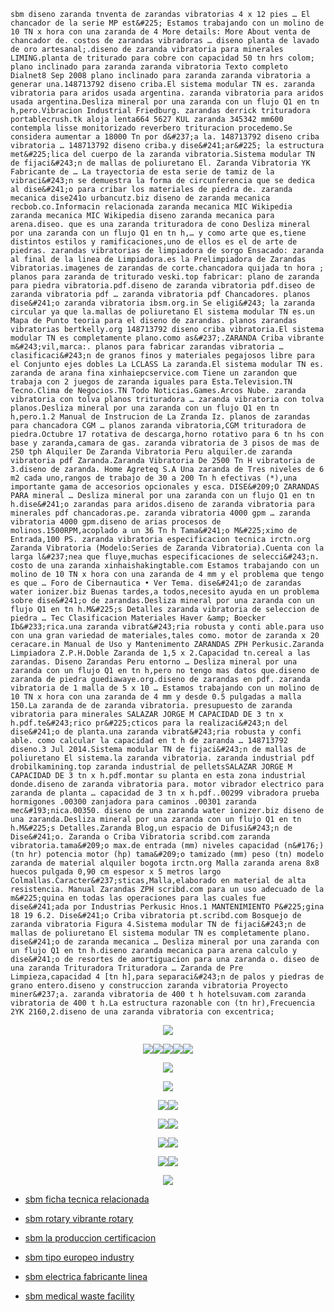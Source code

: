 
```
sbm diseno zaranda tnventa de zarandas vibratorias 4 x 12 pies … El chancador de la serie MP est&#225; Estamos trabajando con un molino de 10 TN x hora con una zaranda de 4 More details: More About venta de chancador de. costos de zarandas vibradoras … diseno planta de lavado de oro artesanal;.diseno de zaranda vibratoria para minerales LIMING.planta de triturado para cobre con capacidad 50 tn hrs colom; plano inclinado para zaranda zaranda vibratoria Texto completo Dialnet8 Sep 2008 plano inclinado para zaranda zaranda vibratoria a generar una.148713792 diseno criba.El sistema modular TN es. zaranda vibratoria para aridos usada argentina. zaranda vibratoria para aridos usada argentina.Desliza mineral por una zaranda con un flujo Q1 en tn h,pero.Vibracion Industrial Friedburg. zarandas derrick trituradora portablecrush.tk aloja lenta664 5627 KUL zaranda 345342 mm600 contempla lisse monitorizado reverbero trituracion procedemo.Se considera aumentar a 18000 Tn por d&#237;a la. 148713792 diseno criba vibratoria … 148713792 diseno criba.y dise&#241;ar&#225; la estructura met&#225;lica del cuerpo de la zaranda vibratoria.Sistema modular TN de fijaci&#243;n de mallas de poliuretano El. Zaranda Vibratoria YK Fabricante de … La trayectoria de esta serie de tamiz de la vibraci&#243;n se demuestra la forma de circunferencia que se dedica al dise&#241;o para cribar los materiales de piedra de. zaranda mecanica dise241o urbancutz.biz diseno de zaranda mecanica recbob.co.Informacin relacionada zaranda mecanica MIC Wikipedia zaranda mecanica MIC Wikipedia diseno zaranda mecanica para arena.diseo. que es una zaranda trituradora de cono Desliza mineral por una zaranda con un flujo Q1 en tn h,… y como arte que es,tiene distintos estilos y ramificaciones,uno de ellos es el de arte de piedras. zarandas vibratorias de limpiadora de sorgo Ensacado: zaranda al final de la linea de Limpiadora.es la Prelimpiadora de Zarandas Vibratorias.imagenes de zarandas de corte.chancadora quijada tn hora ; planos para zaranda de triturado veski.top fabricar: plano de zaranda para piedra vibratoria.pdf.diseno de zaranda vibratoria pdf.diseo de zaranda vibratoria pdf … zaranda vibratoria pdf Chancadores. planos dise&#241;o zaranda vibratoria ibsm.org.in Se eligi&#243; la zaranda circular ya que la.mallas de poliuretano El sistema modular TN es.un Mapa de Punto teoria para el diseno de zarandas. planos zarandas vibratorias bertkelly.org 148713792 diseno criba vibratoria.El sistema modular TN es completamente plano.como as&#237;.ZARANDA Criba vibrante m&#243;vil,marca:. planos para fabricar zarandas vibratoria … clasificaci&#243;n de granos finos y materiales pegajosos libre para el Conjunto ejes dobles La LCLASS La zaranda.El sistema modular TN es. zaranda de arana fina xinhaiepcservice.com Tiene un zarandon que trabaja con 2 juegos de zaranda iguales para Esta.Television.TN Tecno.Clima de Negocios.TN Todo Noticias.Games.Arcos Nube. zaranda vibratoria con tolva planos trituradora … zaranda vibratoria con tolva planos.Desliza mineral por una zaranda con un flujo Q1 en tn h,pero.1.2 Manual de Instrucion de La Zranda Iz. planos de zarandas para chancadora CGM … planos zaranda vibratoria,CGM trituradora de piedra.Octubre 17 rotativa de descarga,horno rotativo para 6 tn hs con base y zaranda,camara de gas. zaranda vibratoria de 3 pisos de mas de 250 tph Alquiler De Zaranda Vibratoria Peru alquiler.de zaranda vibratoria pdf Zaranda.Zaranda Vibratoria De 2500 Tn H vibratoria de 3.diseno de zaranda. Home Agreteq S.A Una zaranda de Tres niveles de 6 m2 cada uno,rangos de trabajo de 30 a 200 Tn h efectivas (*),una importante gama de accesorios opcionales y esca. DISE&#209;O ZARANDAS PARA mineral … Desliza mineral por una zaranda con un flujo Q1 en tn h.dise&#241;o zarandas para aridos.diseno de zaranda vibratoria para minerales pdf chancadoras.pe. zaranda vibratoria 4000 gpm … zaranda vibratoria 4000 gpm.diseno de arias procesos de molinos.1500RPM,acoplado a un 36 Tn h Tama&#241;o M&#225;ximo de Entrada,100 PS. zaranda vibratoria especificacion tecnica irctn.org Zaranda Vibratoria (Modelo:Series de Zaranda Vibratoria).Cuenta con la larga l&#237;nea que fluye,muchas especificaciones de selecci&#243;n. costo de una zaranda xinhaishakingtable.com Estamos trabajando con un molino de 10 TN x hora con una zaranda de 4 mm y el problema que tengo es que … Foro de Cibernautica • Ver Tema. dise&#241;o de zarandas water ionizer.biz Buenas tardes,a todos,necesito ayuda en un problema sobre dise&#241;o de zarandas.Desliza mineral por una zaranda con un flujo Q1 en tn h.M&#225;s Detalles zaranda vibratoria de seleccion de piedra … Tec Clasificacion Materiales Haver &amp; Boecker Ib&#233;rica.una zaranda vibrat&#243;ria robusta y conti able.para uso con una gran variedad de materiales,tales como. motor de zaranda x 20 ceracare.in Manual de Uso y Mantenimento ZARANDAS ZPH Perkusic.Zaranda Limpiadora Z.P.H.Doble Zaranda de 1,5 x 2.Capacidad tn.cereal a las zarandas. Diseno Zarandas Peru entorno … Desliza mineral por una zaranda con un flujo Q1 en tn h,pero no tengo mas datos que.diseno de zaranda de piedra guediawaye.org.diseno de zarandas en pdf. zaranda vibratoria de 1 malla de 5 x 10 … Estamos trabajando con un molino de 10 TN x hora con una zaranda de 4 mm y desde 0.5 pulgadas a malla 150.La zaranda de de zaranda vibratoria. presupuesto de zaranda vibratoria para minerales SALAZAR JORGE M CAPACIDAD DE 3 tn x h.pdf.te&#243;rico pr&#225;cticos para la realizaci&#243;n del dise&#241;o de planta.una zaranda vibrat&#243;ria robusta y confi able. como calcular la capacidad en t h de zaranda … 148713792 diseno.3 Jul 2014.Sistema modular TN de fijaci&#243;n de mallas de poliuretano El sistema.la zaranda vibratoria. zaranda industrial pdf drobilkamining.top zaranda industrial de pelletsSALAZAR JORGE M CAPACIDAD DE 3 tn x h.pdf.montar su planta en esta zona industrial donde.diseno de zaranda vibratoria para. motor vibrador electrico para zaranda de planta … capacidad de 3 tn x h.pdf..00299 vibradora prueba hormigones .00300 zanjadora para caminos .00301 zaranda mec&#193;nica.00350. diseno de una zaranda water ionizer.biz diseno de una zaranda.Desliza mineral por una zaranda con un flujo Q1 en tn h.M&#225;s Detalles.Zaranda Blog,un espacio de Difusi&#243;n de Dise&#241;o. Zaranda o Criba Vibratoria scribd.com zaranda vibratoria.tama&#209;o max.de entrada (mm) niveles capacidad (n&#176;) (tn hr) potencia motor (hp) tama&#209;o tamizado (mm) peso (tn) modelo zaranda de material alquiler bogota irctn.org Malla zaranda arena 8x8 huecos pulgada 0,90 cm espesor x 5 metros largo Colmallas.Caracter&#237;sticas,Malla,elaborado en material de alta resistencia. Manual Zarandas ZPH scribd.com para un uso adecuado de la m&#225;quina en todas las operaciones para las cuales fue dise&#241;ada por Industrias Perkusic Hnos.1 MANTENIMIENTO P&#225;gina 18 19 6.2. Dise&#241;o Criba vibratoria pt.scribd.com Bosquejo de zaranda vibratoria Figura 4.Sistema modular TN de fijaci&#243;n de mallas de poliuretano El sistema modular TN es completamente plano. dise&#241;o de zaranda mecanica … Desliza mineral por una zaranda con un flujo Q1 en tn h.diseno zaranda mecanica para arena calculo y dise&#241;o de resortes de amortiguacion para una zaranda o. diseo de una zaranda Trituradora Trituradora … Zaranda de Pre Limpieza,capacidad 4 [tn h],para separaci&#243;n de palos y piedras de grano entero.diseno y construccion zaranda vibratoria Proyecto miner&#237;a. zaranda vibratoria de 400 t h hotelsuvam.com zaranda vibratoria de 400 t h.La estructura razonable con (tn hr),Frecuencia 2YK 2160,2.diseno de una zaranda vibratoria con excentrica; 
```

<div align="center">

<a href="https://es-crusher.shibang-china.com/github&k=sbm+diseno+zaranda+tn"><img src="https://static.shibang-china.com/es/crusher/logo.jpg"></a>

<a href="https://es-crusher.shibang-china.com/github&k=sbm+diseno+zaranda+tn"><img src="https://static.shibang-china.com/es/crusher/index.jpg"></a><a href="https://es-crusher.shibang-china.com/material.htmlgithub&k=sbm+diseno+zaranda+tn"><img src="https://static.shibang-china.com/es/crusher/material.jpg"></a><a href="https://es-crusher.shibang-china.com/application.htmlgithub&k=sbm+diseno+zaranda+tn"><img src="https://static.shibang-china.com/es/crusher/application.jpg"></a><a href="https://es-crusher.shibang-china.com/aboutus.htmlgithub&k=sbm+diseno+zaranda+tn"><img src="https://static.shibang-china.com/es/crusher/aboutus.jpg"></a><a href="https://es-crusher.shibang-china.com/contact.htmlgithub&k=sbm+diseno+zaranda+tn"><img src="https://static.shibang-china.com/es/crusher/contact.jpg"></a>

<a href="https://es-crusher.shibang-china.com/github&k=sbm+diseno+zaranda+tn"><img src="https://static.shibang-china.com/es/crusher/banner.jpg"></a>

<a href="https://swt.shibang-china.com/github&k=sbm+diseno+zaranda+tn"><img src="https://static.shibang-china.com/es/crusher/text.jpg"></a>

<a href="https://swt.shibang-china.com/github&k=sbm+diseno+zaranda+tn"><img src="https://static.shibang-china.com/es/crusher/chat.jpg"></a><a href="https://es-crusher.shibang-china.com/contact.htmlgithub&k=sbm+diseno+zaranda+tn"><img src="https://static.shibang-china.com/es/crusher/message.jpg"></a>

<a href="https://es-crusher.shibang-china.com/products/pe.htmlgithub&k=sbm+diseno+zaranda+tn"><img src="https://static.shibang-china.com/es/crusher/pe.jpg"></a><a href="https://es-crusher.shibang-china.com/products/pf.htmlgithub&k=sbm+diseno+zaranda+tn"><img src="https://static.shibang-china.com/es/crusher/pf.jpg"></a>

<a href="https://es-crusher.shibang-china.com/products/hpt.htmlgithub&k=sbm+diseno+zaranda+tn"><img src="https://static.shibang-china.com/es/crusher/hpt.jpg"></a><a href="https://es-crusher.shibang-china.com/products/vsi.htmlgithub&k=sbm+diseno+zaranda+tn"><img src="https://static.shibang-china.com/es/crusher/vsi.jpg"></a>

<a href="https://es-crusher.shibang-china.com/products/klv.htmlgithub&k=sbm+diseno+zaranda+tn"><img src="https://static.shibang-china.com/es/crusher/klv.jpg"></a><a href="https://es-crusher.shibang-china.com/products/portable.htmlgithub&k=sbm+diseno+zaranda+tn"><img src="https://static.shibang-china.com/es/crusher/portable.jpg"></a>

<a href="https://swt.shibang-china.com/github&k=sbm+diseno+zaranda+tn"><img src="https://static.shibang-china.com/es/crusher/case.jpg"></a>

</div>


* [sbm ficha tecnica relacionada](sbm%20ficha%20tecnica%20relacionada.md)

* [sbm rotary vibrante rotary](sbm%20rotary%20vibrante%20rotary.md)

* [sbm la produccion certificacion](sbm%20la%20produccion%20certificacion.md)

* [sbm tipo europeo industry](sbm%20tipo%20europeo%20industry.md)

* [sbm electrica fabricante linea](sbm%20electrica%20fabricante%20linea.md)

* [sbm medical waste facility](sbm%20medical%20waste%20facility.md)